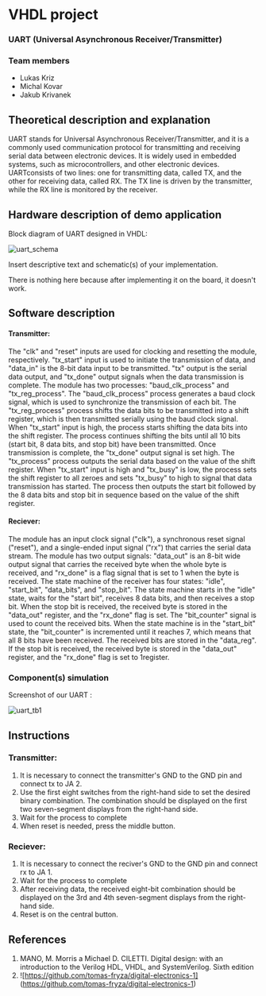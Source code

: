 # VHDL project

### UART (Universal Asynchronous Receiver/Transmitter)

### Team members

* Lukas Kriz
* Michal Kovar
* Jakub Krivanek

## Theoretical description and explanation

UART stands for Universal Asynchronous Receiver/Transmitter, and it is a commonly used communication protocol for transmitting and receiving serial data between electronic devices. It is widely used in embedded systems, such as microcontrollers, and other electronic devices. UARTconsists of two lines: one for transmitting data, called TX, and the other for receiving data, called RX. The TX line is driven by the transmitter, while the RX line is monitored by the receiver. 

## Hardware description of demo application
Block diagram of UART designed in VHDL:

![uart_schema](https://user-images.githubusercontent.com/124684744/235447990-62608f3f-8d7b-46f5-b637-c452ca2f4952.png)


Insert descriptive text and schematic(s) of your implementation.

There is nothing here because after implementing it on the board, it doesn't work.

## Software description

#### Transmitter:
 The "clk" and "reset" inputs are used for clocking and resetting the module, respectively. "tx_start" input is used to initiate the transmission of data, and "data_in" is the 8-bit data input to be transmitted. "tx" output is the serial data output, and "tx_done" output signals when the data transmission is complete. The module has two processes: "baud_clk_process" and "tx_reg_process". The "baud_clk_process" process generates a baud clock signal, which is used to synchronize the transmission of each bit. The "tx_reg_process" process shifts the data bits to be transmitted into a shift register, which is then transmitted serially using the baud clock signal. When "tx_start" input is high, the process starts shifting the data bits into the shift register. The process continues shifting the bits until all 10 bits (start bit, 8 data bits, and stop bit) have been transmitted. Once transmission is complete, the "tx_done" output signal is set high. The "tx_process" process outputs the serial data based on the value of the shift register. When "tx_start" input is high and "tx_busy" is low, the process sets the shift register to all zeroes and sets "tx_busy" to high to signal that data transmission has started. The process then outputs the start bit followed by the 8 data bits and stop bit in sequence based on the value of the shift register.

#### Reciever:
The module has an input clock signal ("clk"), a synchronous reset signal ("reset"), and a single-ended input signal ("rx") that carries the serial data stream. The module has two output signals: "data_out" is an 8-bit wide output signal that carries the received byte when the whole byte is received, and "rx_done" is a flag signal that is set to 1 when the byte is received. The state machine of the receiver has four states: "idle", "start_bit", "data_bits", and "stop_bit". The state machine starts in the "idle" state, waits for the "start bit", receives 8 data bits, and then receives a stop bit. When the stop bit is received, the received byte is stored in the "data_out" register, and the "rx_done" flag is set. The "bit_counter" signal is used to count the received bits. When the state machine is in the "start_bit" state, the "bit_counter" is incremented until it reaches 7, which means that all 8 bits have been received. The received bits are stored in the "data_reg". If the stop bit is received, the received byte is stored in the "data_out" register, and the "rx_done" flag is set to 1register.

### Component(s) simulation

Screenshot of our UART :

![uart_tb1](https://user-images.githubusercontent.com/124684744/235448080-d529142f-33d2-4819-acda-e9c990656aa9.png)

## Instructions

### Transmitter:
1. It is necessary to connect the transmitter's GND to the GND pin and connect tx to JA 2.
2. Use the first eight switches from the right-hand side to set the desired binary combination. 
The combination should be displayed on the first two seven-segment displays from the right-hand side.
3. Wait for the process to complete
4. When reset is needed, press the middle button.

### Reciever:
1. It is necessary to connect the reciver's GND to the GND pin and connect rx to JA 1.
2. Wait for the process to complete
3. After receiving data, the received eight-bit combination should be displayed on the 3rd and 4th seven-segment displays from the right-hand side.
4. Reset is on the central button.

## References
1. MANO, M. Morris a Michael D. CILETTI. Digital design: with an introduction to the Verilog HDL, VHDL, and SystemVerilog. Sixth edition
2. ![https://github.com/tomas-fryza/digital-electronics-1] (https://github.com/tomas-fryza/digital-electronics-1)